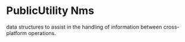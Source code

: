 # PublicUtility Nms
data structures to assist in the handling of information between cross-platform operations.